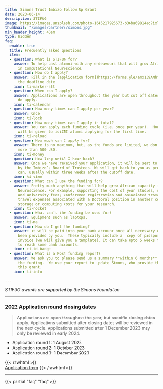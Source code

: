 ```yaml
---
title: Simons Trust Imbizo Follow Up Grant
date: 2023-06-14
description: STIFUG
image: https://images.unsplash.com/photo-1645217925673-b36ba69814ec?ixlib=rb-1.2.1&ixid=MnwxMjA3fDB8MHxwaG90by1wYWdlfHx8fGVufDB8fHx8&auto=format&fit=crop&w=1470&q=95
thumbnail: "/images/partners/simons.jpg"
min_header_height: 40em
type: hidden
faq:
  enable: true
  title: Frequently asked questions
  item:
  - question: What is STIFUG for?
    answer: To help past alumni with any endeavours that will grow African capacity
      in Computational Neuroscience.
  - question: How do I apply?
    answer: Fill in the [application form](https://forms.gle/amx1i9ANhfk3U6ZeA) before
      the deadline date
    icon: ti-marker-alt
  - question: When can I apply?
    answer: Applications are open throughout the year but cut off dates for each round
      do apply.
    icon: ti-calendar
  - question: How many times can I apply per year?
    answer: Once
    icon: ti-lock
  - question: How many times can I apply in total?
    answer: You can apply each funding cycle (i.e. once per year).  However preference
      will be given to isiCNI alumni applying for the first time.
    icon: ti-reload
  - question: How much can I apply for?
    answer: There is no maximum, but, as the funds are limited, we don’t usually give
      more than 500 USD.
    icon: ti-money
  - question: How long until I hear back?
    answer: Once we have received your application, it will be sent to and evaluated
      by the Imbizo’s Board of Trustees. We will get back to you as promptly as we
      can, usually within three weeks after the cutoff date.
    icon: ti-time
  - question: What can I use the funding for?
    answer: Pretty much anything that will help grow African capacity in Computational
      Neuroscience. For example, supporting the cost of your studies, such as registration
      and university fees; conference registration and associated travel expenses;
      travel expenses associated with a Doctoral position in another country; cloud
      storage or computing costs for your research.
    icon: ti-rocket
  - question: What can’t the funding be used for?
    answer: Equipment such as laptops.
    icon: ti-na
  - question: How do I get the funding?
    answer: It will be paid into your bank account once all necessary documents have
      been provided by you.  These typically include a  copy of passport and a completed
      invoice (we will give you a template). It can take upto 5 weeks for funding
      to reach some bank accounts.
    icon: ti-id-badge
  - question: What is a Post funding report?
    answer: We ask you to please send us a summary **within 6 months** of receiving
      the funding.  We use your report to update Simons, who provide the funds for
      this grant.
    icon: ti-info

---
```


_STIFUG awards are supported by the Simons Foundation_

***

### 2022 Application round closing dates

> Applications are open throughout the year, but specific closing dates apply. Applications submitted after closing dates will be reviewed in the next cycle.  Applications submitted after 1 December 2023 may only be reviewed in early 2024.

* Application round 1: 1 August 2023
* Application round 2: 1 October 2023
* Application round 3: 1 December 2023

<!--  -->

{{< rawhtml >}}
<br>
<a class="btn btn-outline-primary" href="https://forms.gle/amx1i9ANhfk3U6ZeA" target="_blank" title="apply now">Application form</a>
{{< /rawhtml >}}

***

{{< partial "faq" "faq" >}}

